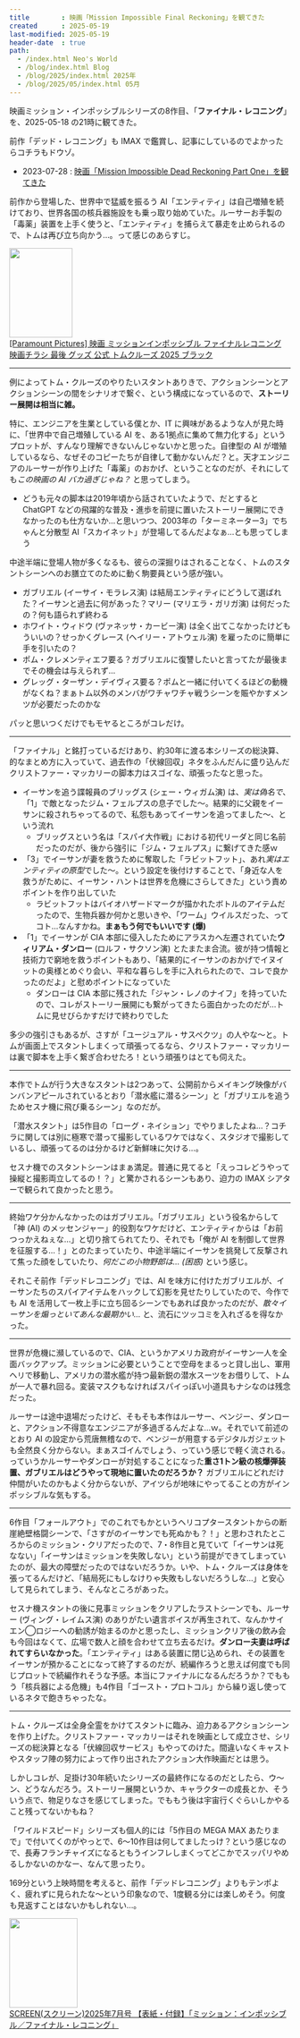 ```yaml
---
title        : 映画「Mission Impossible Final Reckoning」を観てきた
created      : 2025-05-19
last-modified: 2025-05-19
header-date  : true
path:
  - /index.html Neo's World
  - /blog/index.html Blog
  - /blog/2025/index.html 2025年
  - /blog/2025/05/index.html 05月
---
```


映画ミッション・インポッシブルシリーズの8作目、「**ファイナル・レコニング**」を、2025-05-18 の21時に観てきた。

前作「デッド・レコニング」も IMAX で鑑賞し、記事にしているのでよかったらコチラもドウゾ。

- 2023-07-28 : [映画「Mission Impossible Dead Reckoning Part One」を観てきた](/blog/2023/07/28-01.html)

前作から登場した、世界中で猛威を振るう AI「エンティティ」は自己増殖を続けており、世界各国の核兵器施設をも乗っ取り始めていた。ルーサーお手製の「毒薬」装置を上手く使うと、「エンティティ」を捕らえて暴走を止められるので、トムは再び立ち向かう…。って感じのあらすじ。

<div class="ad-amazon">
  <div class="ad-amazon-image">
    <a href="https://www.amazon.co.jp/dp/B0DRB1S5GS?tag=neos21-22&amp;linkCode=osi&amp;th=1&amp;psc=1">
      <img src="https://m.media-amazon.com/images/I/41uYILKa-ML._SL160_.jpg" width="113" height="160">
    </a>
  </div>
  <div class="ad-amazon-info">
    <div class="ad-amazon-title">
      <a href="https://www.amazon.co.jp/dp/B0DRB1S5GS?tag=neos21-22&amp;linkCode=osi&amp;th=1&amp;psc=1">[Paramount Pictures] 映画 ミッションインポッシブル ファイナルレコニング 映画チラシ 最後 グッズ 公式 トムクルーズ 2025 ブラック</a>
    </div>
  </div>
</div>

-----

例によってトム・クルーズのやりたいスタントありきで、アクションシーンとアクションシーンの間をシナリオで繋ぐ、という構成になっているので、**ストーリー展開は相当に雑。**

特に、エンジニアを生業としている僕とか、IT に興味があるような人が見た時に、「世界中で自己増殖している AI を、ある1拠点に集めて無力化する」というプロットが、すんなり理解できないんじゃないかと思った。自律型の AI が増殖しているなら、なぜそのコピーたちが自律して動かないんだ？と。天才エンジニアのルーサーが作り上げた「毒薬」のおかげ、ということなのだが、それにしても*この映画の AI バカ過ぎじゃね？* と思ってしまう。

- どうも元々の脚本は2019年頃から話されていたようで、だとすると ChatGPT などの飛躍的な普及・進歩を前提に置いたストーリー展開にできなかったのも仕方ないか…と思いつつ、2003年の「ターミネーター3」でちゃんと分散型 AI「スカイネット」が登場してるんだよなぁ…とも思ってしまう

中途半端に登場人物が多くなるも、彼らの深掘りはされることなく、トムのスタントシーンへのお膳立てのために動く駒要員という感が強い。

- ガブリエル (イーサイ・モラレス演) は結局エンティティにどうして選ばれた？イーサンと過去に何があった？マリー (マリエラ・ガリガ演) は何だったの？何も語られず終わる
- ホワイト・ウィドウ (ヴァネッサ・カービー演) は全く出てこなかったけどもういいの？せっかくグレース (ヘイリー・アトウェル演) を雇ったのに簡単に手を引いたの？
- ポム・クレメンティエフ要る？ガブリエルに復讐したいと言ってたが最後までその機会は与えられず…
- グレッグ・ターザン・デイヴィス要る？ポムと一緒に付いてくるほどの動機がなくね？まぁトム以外のメンバがワチャワチャ戦うシーンを賑やかすメンツが必要だったのかな

パッと思いつくだけでもモヤるところがコレだけ。

-----

「ファイナル」と銘打っているだけあり、約30年に渡る本シリーズの総決算、的なまとめ方に入っていて、過去作の「伏線回収」ネタをふんだんに盛り込んだクリストファー・マッカリーの脚本力はスゴイな、頑張ったなと思った。

- イーサンを追う諜報員のブリッグス (シェー・ウィガム演) は、*実は偽名で*、「1」で敵となったジム・フェルプスの息子でした～。結果的に父親をイーサンに殺されちゃってるので、私怨もあってイーサンを追ってました～、という流れ
  - ブリッグスという名は「スパイ大作戦」における初代リーダと同じ名前だったのだが、後から強引に「ジム・フェルプス」に繋げてきた感ｗ
- 「3」でイーサンが妻を救うために奪取した「ラビットフット」、あれ*実はエンティティの原型*でした～。という設定を後付けすることで、「身近な人を救うがために、イーサン・ハントは世界を危機にさらしてきた」という責めポイントを作り出していた
  - ラビットフットはバイオハザードマークが描かれたボトルのアイテムだったので、生物兵器か何かと思いきや、「ワーム」ウイルスだった、ってコト…なんすかね。**まぁもう何でもいいです (爆)**
- 「1」でイーサンが CIA 本部に侵入したためにアラスカへ左遷されていた**ウィリアム・ダンロー** (ロルフ・サクソン演) とたまたま合流。彼が持つ情報と技術力で窮地を救うポイントもあり、「結果的にイーサンのおかげでイヌイットの奥様とめぐり会い、平和な暮らしを手に入れられたので、コレで良かったのだよ」と慰めポイントになっていた
  - ダンローは CIA 本部に残された「ジャン・レノのナイフ」を持っていたので、コレがストーリー展開にも繋がってきたら面白かったのだが…トムに見せびらかすだけで終わりでした

多少の強引さもあるが、さすが「ユージュアル・サスペクツ」の人やな～と。トムが画面上でスタントしまくって頑張ってるなら、クリストファー・マッカリーは裏で脚本を上手く繋ぎ合わせたろ！という頑張りはとても伺えた。

-----

本作でトムが行う大きなスタントは2つあって、公開前からメイキング映像がバンバンアピールされているとおり「潜水艦に潜るシーン」と「ガブリエルを追うためセスナ機に飛び乗るシーン」なのだが。

「潜水スタント」は5作目の「ローグ・ネイション」でやりましたよね…？コチラに関しては別に極寒で潜って撮影しているワケではなく、スタジオで撮影しているし、頑張ってるのは分かるけど新鮮味に欠ける…。

セスナ機でのスタントシーンはまぁ満足。普通に見てると「えっコレどうやって操縦と撮影両立してるの！？」と驚かされるシーンもあり、迫力の IMAX シアターで観られて良かったと思う。

-----

終始ワケ分かんなかったのはガブリエル。「ガブリエル」という役名からして「神 (AI) のメッセンジャー」的役割なワケだけど、エンティティからは「お前つっかえねぇな…」と切り捨てられてたり、それでも「俺が AI を制御して世界を征服する…！」とのたまっていたり、中途半端にイーサンを挑発して反撃されて焦った顔をしていたり、*何だこの小物野郎は… (困惑)* という感じ。

それこそ前作「デッドレコニング」では、AI を味方に付けたガブリエルが、イーサンたちのスパイアイテムをハックして幻影を見せたりしていたので、今作でも AI を活用して一枚上手に立ち回るシーンでもあれば良かったのだが、*散々イーサンを煽っといてあんな最期かい…* と、流石にツッコミを入れざるを得なかった。

-----

世界が危機に瀕しているので、CIA、というかアメリカ政府がイーサン一人を全面バックアップ。ミッションに必要ということで空母をまるっと貸し出し、軍用ヘリで移動し、アメリカの潜水艦が持つ最新鋭の潜水スーツをお借りして、トムが一人で暴れ回る。変装マスクもなければスパイっぽい小道具もナシなのは残念だった。

ルーサーは途中退場だったけど、そもそも本作はルーサー、ベンジー、ダンローと、アクション不得意なエンジニアが多過ぎるんだよな…ｗ。それでいて前述のとおり AI の設定から荒唐無稽なので、ベンジーが用意するデジタルガジェットも全然良く分からない。まぁスゴイんでしょう、っていう感じで軽く流される。っていうかルーサーやダンローが対処することになった**重さ1トン級の核爆弾装置、ガブリエルはどうやって現地に置いたのだろうか？** ガブリエルにどれだけ仲間がいたのかもよく分からないが、アイツらが地味にやってることの方がインポッシブルな気もする。

-----

6作目「フォールアウト」でのこれでもかというヘリコプタースタントからの断崖絶壁格闘シーンで、「さすがのイーサンでも死ぬかも？！」と思わされたところからのミッション・クリアだったので、7・8作目と見ていて「イーサンは死なない」「イーサンはミッションを失敗しない」という前提ができてしまっていたのが、最大の障壁だったのではないだろうか。いや、トム・クルーズは身体を張ってるんだけど、「結局死にもしなけりゃ失敗もしないだろうしな…」と安心して見られてしまう、そんなところがあった。

セスナ機スタントの後に見事ミッションをクリアしたラストシーンでも、ルーサー (ヴィング・レイムス演) のありがたい遺言ボイスが再生されて、なんかサイエン◯ロジーへの勧誘が始まるのかと思ったし、ミッションクリア後の飲み会も今回はなくて、広場で数人と顔を合わせて立ち去るだけ。**ダンロー夫妻は呼ばれてすらいなかった**。「エンティティ」はある装置に閉じ込められ、その装置をイーサンが預かることになって終了するのだが、続編作ろうと思えば何度でも同じプロットで続編作れそうな予感。本当にファイナルになるんだろうか？でももう「核兵器による危機」も4作目「ゴースト・プロトコル」から繰り返し使っているネタで飽きちゃったな。

-----

トム・クルーズは全身全霊をかけてスタントに臨み、迫力あるアクションシーンを作り上げた。クリストファー・マッカリーはそれを映画として成立させ、シリーズの総決算となる「伏線回収サービス」もやってのけた。間違いなくキャストやスタッフ陣の努力によって作り出されたアクション大作映画だとは思う。

しかしコレが、足掛け30年続いたシリーズの最終作になるのだとしたら、ウ～ン、どうなんだろう。ストーリー展開というか、キャラクターの成長とか、そういう点で、物足りなさを感じてしまった。でももう後は宇宙行くぐらいしかやること残ってないかもね？

「ワイルドスピード」シリーズも個人的には「5作目の MEGA MAX あたりまで」で付いてくのがやっとで、6～10作目は何してましたっけ？という感じなので、長寿フランチャイズになるともうインフレしまくってどこかでスッパリやめるしかないのかなー、なんて思ったり。

169分という上映時間を考えると、前作「デッドレコニング」よりもテンポよく、疲れずに見られたな～という印象なので、1度観る分には楽しめそう。何度も見返すことはないかもしれない…。

<div class="ad-amazon">
  <div class="ad-amazon-image">
    <a href="https://www.amazon.co.jp/dp/B0F85B3PCC?tag=neos21-22&amp;linkCode=osi&amp;th=1&amp;psc=1">
      <img src="https://m.media-amazon.com/images/I/51rVO+PRCAL._SL160_.jpg" width="122" height="160">
    </a>
  </div>
  <div class="ad-amazon-info">
    <div class="ad-amazon-title">
      <a href="https://www.amazon.co.jp/dp/B0F85B3PCC?tag=neos21-22&amp;linkCode=osi&amp;th=1&amp;psc=1">SCREEN(スクリーン)2025年7月号 【表紙・付録】「ミッション：インポッシブル／ファイナル・レコニング」</a>
    </div>
  </div>
</div>
